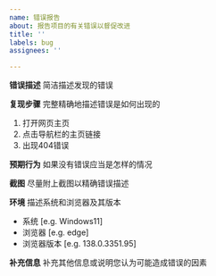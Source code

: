 ```yaml
---
name: 错误报告
about: 报告项目的有关错误以督促改进
title: ''
labels: bug
assignees: ''

---
```


**错误描述**
简洁描述发现的错误

**复现步骤**
完整精确地描述错误是如何出现的
1. 打开网页主页
2. 点击导航栏的主页链接
3. 出现404错误

**预期行为**
如果没有错误应当是怎样的情况

**截图**
尽量附上截图以精确错误描述

**环境**
描述系统和浏览器及其版本
 - 系统 [e.g. Windows11]
 - 浏览器 [e.g. edge]
 - 浏览器版本 [e.g. 138.0.3351.95]

**补充信息**
补充其他信息或说明您认为可能造成错误的因素
